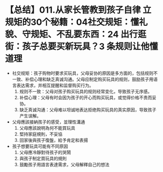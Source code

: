 # 【总结】011.从家长管教到孩子自律 立规矩的30个秘籍：04社交规矩：懂礼貌、守规矩、不乱要东西：24 出行逛街：孩子总要买新玩具？3 条规则让他懂道理

-   社交规矩：孩子购物时要求买玩具，父母妥协的原因是多方面的，包括规则不一致、补偿心理和缺乏真诚沟通。父母应制定购买玩具的规则，鼓励孩子用语言表达需求，并相互提醒和监督购买行为。
    1.  规则不一致：父母对孩子购买玩具的规则经常变化，导致孩子无序感。
    2.  补偿心理：父母有时会因为孩子的开心而购买玩具，或觉得价格不贵而妥协。
    3.  缺乏真诚沟通：父母难以坦诚地表达拒绝购买玩具的真实原因，导致孩子产生误解。
-   父母應該接納孩子的感受，並理性溝通
    1.  父母應該說明為何不能買玩具
    2.  堅持家庭規則，不妥協
    3.  回家後與孩子復盤，給予肯定和表揚
-   孩子想要玩具可能有不同原因
    1.  父母應冷靜對待孩子的哭鬧
    2.  與孩子制定買玩具的規則
    3.  鼓勵孩子用語言表達需求，父母解釋自己的想法